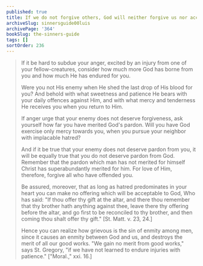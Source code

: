 ```yaml
---
published: true
title: If we do not forgive others, God will neither forgive us nor accept any sacrifice we make
archiveSlug: sinnersguide00luis
archivePage: '364'
bookSlug: the-sinners-guide
tags: []
sortOrder: 236
---
```


> If it be hard to subdue your anger, excited by an injury from one of your fellow-creatures, consider how much more God has borne from you and how much He has endured for you.
>
> Were you not His enemy when He shed the last drop of His blood for you? And behold with what sweetness and patience He bears with your daily offences against Him, and with what mercy and tenderness He receives you when you return to Him.
>
> If anger urge that your enemy does not deserve forgiveness, ask yourself how far you have merited God's pardon. Will you have God exercise only mercy towards you, when you pursue your neighbor with implacable hatred?
>
> And if it be true that your enemy does not deserve pardon from you, it will be equally true that you do not deserve pardon from God. Remember that the pardon which man has not merited for himself Christ has superabundantly merited for him. For love of Him, therefore, forgive all who have offended you.
>
> Be assured, moreover, that as long as hatred predominates in your heart you can make no offering which will be acceptable to God, Who has said: "If thou offer thy gift at the altar, and there thou remember that thy brother hath anything against thee, leave there thy offering before the altar, and go first to be reconciled to thy brother, and then coming thou shalt offer thy gift." [St. Matt. v. 23, 24.]
>
> Hence you can realize how grievous is the sin of enmity among men, since it causes an enmity between God and us, and destroys the merit of all our good works. "We gain no merit from good works," says St. Gregory, "if we have not learned to endure injuries with patience." ["Moral.," xxi. 16.]
